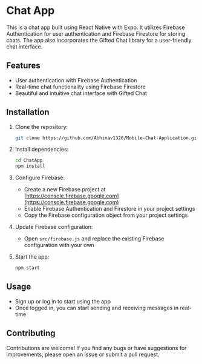 ﻿# Chat App

This is a chat app built using React Native with Expo. It utilizes Firebase Authentication for user authentication and Firebase Firestore for storing chats. The app also incorporates the Gifted Chat library for a user-friendly chat interface.

## Features

- User authentication with Firebase Authentication
- Real-time chat functionality using Firebase Firestore
- Beautiful and intuitive chat interface with Gifted Chat

## Installation

1. Clone the repository:

    ```bash
    git clone https://github.com/Abhinav1326/Mobile-Chat-Application.git
    ```

2. Install dependencies:

    ```bash
    cd ChatApp
    npm install
    ```

3. Configure Firebase:

    - Create a new Firebase project at [https://console.firebase.google.com](https://console.firebase.google.com)
    - Enable Firebase Authentication and Firestore in your project settings
    - Copy the Firebase configuration object from your project settings

4. Update Firebase configuration:

    - Open `src/firebase.js` and replace the existing Firebase configuration with your own

5. Start the app:

    ```bash
    npm start
    ```

## Usage

- Sign up or log in to start using the app
- Once logged in, you can start sending and receiving messages in real-time

## Contributing

Contributions are welcome! If you find any bugs or have suggestions for improvements, please open an issue or submit a pull request.

